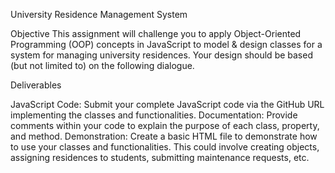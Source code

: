 University Residence Management System

Objective
This assignment will challenge you to apply Object-Oriented Programming (OOP) concepts in JavaScript to model & design classes for a system for managing university residences. Your design should be based (but not limited to) on the following dialogue.

Deliverables

JavaScript Code: Submit your complete JavaScript code via the GitHub URL implementing the classes and functionalities.
Documentation: Provide comments within your code to explain the purpose of each class, property, and method.
Demonstration: Create a basic HTML file to demonstrate how to use your classes and functionalities. This could involve creating objects, assigning residences to students, submitting maintenance requests, etc.
